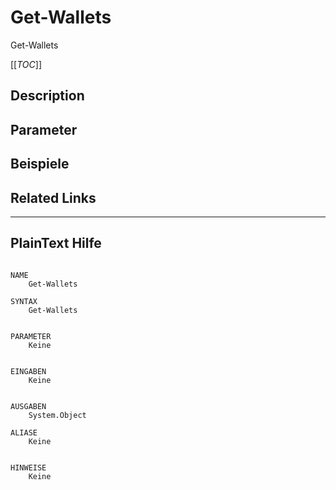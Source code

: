 ﻿# Get-Wallets

Get-Wallets 



[[_TOC_]]

## Description



## Parameter

## Beispiele

## Related Links


---
## PlainText Hilfe

```

NAME
    Get-Wallets
    
SYNTAX
    Get-Wallets  
    
    
PARAMETER
    Keine
    
    
EINGABEN
    Keine
    
    
AUSGABEN
    System.Object
    
ALIASE
    Keine
    

HINWEISE
    Keine



```

